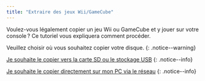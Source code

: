 ```yaml
---
title: "Extraire des jeux Wii/GameCube"
---
```


Voulez-vous légalement copier un jeu Wii ou GameCube et y jouer sur votre console ? Ce tutoriel vous expliquera comment procéder.

Veuillez choisir où vous souhaitez copier votre disque.
{: .notice--warning}

[Je souhaite le copier vers la carte SD ou le stockage USB](cleanrip)
{: .notice--info}

[Je souhaite le copier directement sur mon PC via le réseau](dump-smb)
{: .notice--info}

